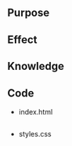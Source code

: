 ## Purpose





## Effect



## Knowledge



## Code

- index.html

```html

```

- styles.css

```css

```

